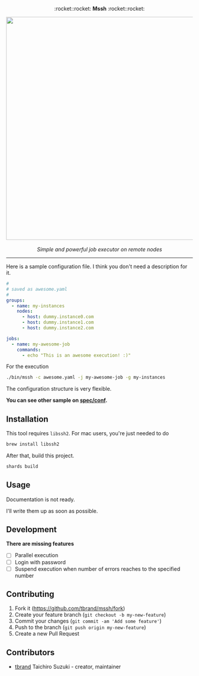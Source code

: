 <p align="center">
  :rocket::rocket: <b>Mssh</b> :rocket::rocket:
</p>

<p align="center">
  <img src="https://user-images.githubusercontent.com/3483230/42132471-7e8fff0a-7d53-11e8-99a6-7df22e38d941.gif" width="600"/>
  <br>
  <br>
  <i>Simple and powerful job executor on remote nodes</i>
</p>

---

Here is a sample configuration file. I think you don't need a description for it.
```yaml
#
# saved as awesome.yaml
#
groups:
  - name: my-instances
    nodes:
      - host: dummy.instance0.com
      - host: dummy.instance1.com
      - host: dummy.instance2.com

jobs:
  - name: my-awesome-job
    commands:
      - echo "This is an awesome execution! :)"
```

For the execution
```bash
./bin/mssh -c awesome.yaml -j my-awesome-job -g my-instances
```

The configuration structure is very flexible. 

**You can see other sample on [spec/conf]().**

## Installation

This tool requires `libssh2`. For mac users, you're just needed to do
```bash
brew install libssh2
```

After that, build this project.
```bash
shards build
```

## Usage

Documentation is not ready.

I'll write them up as soon as possible.

## Development

**There are missing features**
- [ ] Parallel execution
- [ ] Login with password
- [ ] Suspend execution when number of errors reaches to the specified number

## Contributing

1. Fork it (<https://github.com/tbrand/mssh/fork>)
2. Create your feature branch (`git checkout -b my-new-feature`)
3. Commit your changes (`git commit -am 'Add some feature'`)
4. Push to the branch (`git push origin my-new-feature`)
5. Create a new Pull Request

## Contributors

- [tbrand](https://github.com/tbrand) Taichiro Suzuki - creator, maintainer
